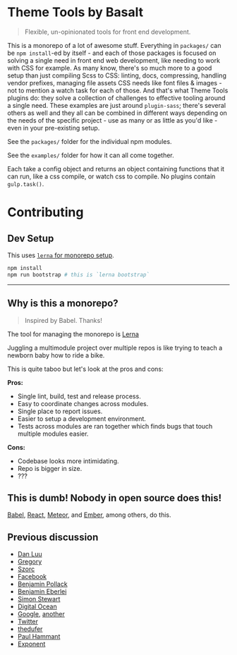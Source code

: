 # Theme Tools by Basalt

> Flexible, un-opinionated tools for front end development.

This is a monorepo of a lot of awesome stuff. Everything in `packages/` can be `npm install`-ed by itself - and each of those packages is focused on solving a single need in front end web development, like needing to work with CSS for example. As many know, there's so much more to a good setup than just compiling Scss to CSS: linting, docs, compressing, handling vendor prefixes, managing file assets CSS needs like font files & images - not to mention a watch task for each of those. And that's what Theme Tools plugins do: they solve a collection of challenges to effective tooling around a single need. These examples are just around `plugin-sass`; there's several others as well and they all can be combined in different ways depending on the needs of the specific project - use as many or as little as you'd like - even in your pre-existing setup.

See the `packages/` folder for the individual npm modules.

See the `examples/` folder for how it can all come together.

Each take a config object and returns an object containing functions that it can run, like a css compile, or watch css to compile. No plugins contain `gulp.task()`.

# Contributing

## Dev Setup

This uses [`lerna` for monorepo setup](https://github.com/lerna/lerna).

```bash
npm install
npm run bootstrap # this is `lerna bootstrap`
```

---

## Why is this a monorepo?

> Inspired by Babel. Thanks!

The tool for managing the monorepo is [Lerna](https://github.com/lerna/lerna)

Juggling a multimodule project over multiple repos is like trying to teach a newborn baby how to ride a bike.

This is quite taboo but let's look at the pros and cons:

**Pros:**

 * Single lint, build, test and release process.
 * Easy to coordinate changes across modules.
 * Single place to report issues.
 * Easier to setup a development environment.
 * Tests across modules are ran together which finds bugs that touch multiple modules easier.

**Cons:**

 * Codebase looks more intimidating.
 * Repo is bigger in size.
 * ???

## This is dumb! Nobody in open source does this!

[Babel](https://github.com/babel/babel/tree/master/packages), [React](https://github.com/facebook/react/tree/master/packages), [Meteor](https://github.com/meteor/meteor/tree/devel/packages), and [Ember](https://github.com/emberjs/ember.js/tree/master/packages), among others, do this.

## Previous discussion

- [Dan Luu](http://danluu.com/monorepo/)
- [Gregory](http://gregoryszorc.com/blog/2014/09/09/on-monolithic-repositories/)
- [Szorc](http://gregoryszorc.com/blog/2015/02/17/lost-productivity-due-to-non-unified-repositories/)
- [Face](https://www.youtube.com/watch?v=X0VH78ye4yY)[book](https://code.facebook.com/posts/218678814984400/scaling-mercurial-at-facebook/)
- [Benjamin Pollack](http://bitquabit.com/post/unorthodocs-abandon-your-dvcs-and-return-to-sanity/)
- [Benjamin Eberlei](https://qafoo.com/resources/presentations/froscon_2015/monorepos.html)
- [Simon Stewart](http://blog.rocketpoweredjetpants.com/2015/04/monorepo-one-source-code-repository-to.html)
- [Digital Ocean](https://www.digitalocean.com/company/blog/taming-your-go-dependencies/)
- [Google](http://www.infoq.com/presentations/Development-at-Google), [another](https://www.youtube.com/watch?v=W71BTkUbdqE)
- [Twitter](https://www.youtube.com/watch?v=bjh4DHuOf4E)
- [thedufer](http://www.reddit.com/r/programming/comments/1unehr/scaling_mercurial_at_facebook/cek9nkq)
- [Paul Hammant](http://paulhammant.com/categories.html#Trunk_Based_Development)
- [Exponent](https://blog.getexponent.com/universe-exponents-code-base-f12fa236b8e#.9dj8a82be)
